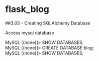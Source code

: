 # flask_blog

##3.03 - Creating SQLAlchemy Database

Access mysql database

MySQL [(none)]> SHOW DATABASES;  
MySQL [(none)]> CREATE DATABASE blog;  
MySQL [(none)]> SHOW DATABASES;

 
